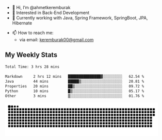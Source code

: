 - 👋 Hi, I’m @ahmetkeremburak
- 👀 Interested in Back-End Development
- 🌱 Currently working with Java, Spring Framework, SpringBoot, JPA, Hibernate
<!---
- :book: Currently reading "[Guin Saga](https://en.wikipedia.org/wiki/Guin_Saga)"
- :tv: Currently playing "[KartRider: Drift](https://store.steampowered.com/app/1184140/KartRider_Drift/)"
--->
- 📫 How to reach me:  
  - via email: keremburak00@gmail.com
<!---
- 💞️ I’m looking to collaborate on ...
--->

<!---
ahmetkeremburak/ahmetkeremburak is a ✨ special ✨ repository because its `README.md` (this file) appears on your GitHub profile.
You can click the Preview link to take a look at your changes.
--->
## My Weekly Stats
<!--START_SECTION:waka-->

```text
Total Time: 3 hrs 28 mins

Markdown     2 hrs 12 mins   ███████████████▓░░░░░░░░░   62.54 %
Java         44 mins         █████▒░░░░░░░░░░░░░░░░░░░   20.81 %
Properties   20 mins         ██▒░░░░░░░░░░░░░░░░░░░░░░   09.72 %
Python       10 mins         █▒░░░░░░░░░░░░░░░░░░░░░░░   05.17 %
Other        3 mins          ▒░░░░░░░░░░░░░░░░░░░░░░░░   01.76 %
```

<!--END_SECTION:waka-->

<!---
![visitors](https://visitor-badge.glitch.me/badge?page_id=ahmetkeremburak&left_color=red&right_color=green) 
--->

<a href="https://github.com/ahmetkeremburak"><img src="contributions.svg"></a>

